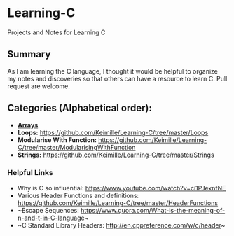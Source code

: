 # Learning-C
Projects and Notes for Learning C

## Summary
As I am learning the C language, I thought it would be helpful to organize my notes and discoveries so that others can have a resource to learn C. Pull request are welcome.

## Categories (Alphabetical order):
- [**Arrays**](https://github.com/Keimille/Learning-C/tree/master/Arrays)
- **Loops:** https://github.com/Keimille/Learning-C/tree/master/Loops
- **Modularise With Function:** https://github.com/Keimille/Learning-C/tree/master/ModularisingWithFunction
- **Strings:** https://github.com/Keimille/Learning-C/tree/master/Strings

### Helpful Links
- Why is C so influential: https://www.youtube.com/watch?v=ci1PJexnfNE
- Various Header Functions and definitions: https://github.com/Keimille/Learning-C/tree/master/HeaderFunctions 
- ~Escape Sequences: https://www.quora.com/What-is-the-meaning-of-n-and-t-in-C-language~
- ~C Standard Library Headers: http://en.cppreference.com/w/c/header~
